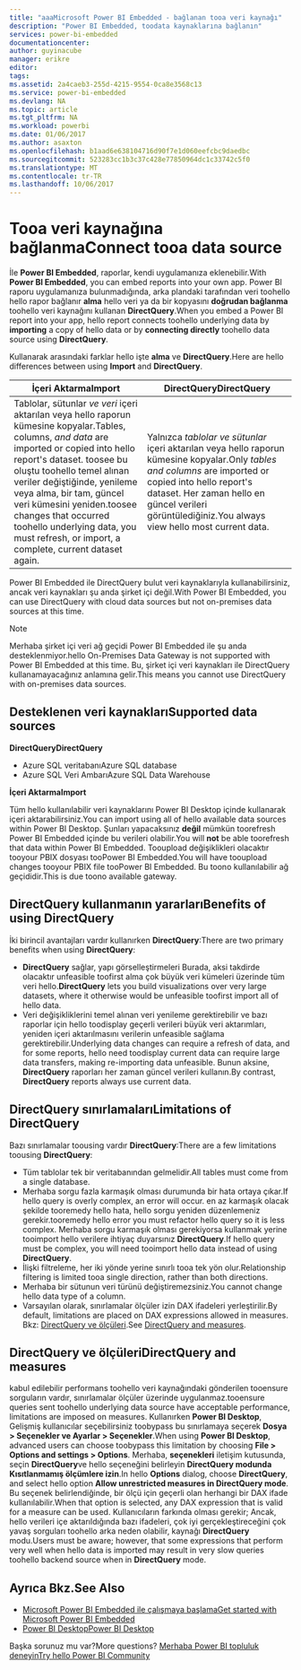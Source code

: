 ```yaml
---
title: "aaaMicrosoft Power BI Embedded - bağlanan tooa veri kaynağı"
description: "Power BI Embedded, toodata kaynaklarına bağlanın"
services: power-bi-embedded
documentationcenter: 
author: guyinacube
manager: erikre
editor: 
tags: 
ms.assetid: 2a4caeb3-255d-4215-9554-0ca8e3568c13
ms.service: power-bi-embedded
ms.devlang: NA
ms.topic: article
ms.tgt_pltfrm: NA
ms.workload: powerbi
ms.date: 01/06/2017
ms.author: asaxton
ms.openlocfilehash: b1aad6e638104716d90f7e1d060eefcbc9daedbc
ms.sourcegitcommit: 523283cc1b3c37c428e77850964dc1c33742c5f0
ms.translationtype: MT
ms.contentlocale: tr-TR
ms.lasthandoff: 10/06/2017
---
```

# <a name="connect-tooa-data-source"></a><span data-ttu-id="c7884-103">Tooa veri kaynağına bağlanma</span><span class="sxs-lookup"><span data-stu-id="c7884-103">Connect tooa data source</span></span>
<span data-ttu-id="c7884-104">İle **Power BI Embedded**, raporlar, kendi uygulamanıza eklenebilir.</span><span class="sxs-lookup"><span data-stu-id="c7884-104">With **Power BI Embedded**, you can embed reports into your own app.</span></span> <span data-ttu-id="c7884-105">Power BI raporu uygulamanıza bulunmadığında, arka plandaki tarafından veri toohello hello rapor bağlanır **alma** hello veri ya da bir kopyasını **doğrudan bağlanma** toohello veri kaynağını kullanan  **DirectQuery**.</span><span class="sxs-lookup"><span data-stu-id="c7884-105">When you embed a Power BI report into your app, hello report connects toohello underlying data by **importing** a copy of hello data or by **connecting directly** toohello data source using **DirectQuery**.</span></span>

<span data-ttu-id="c7884-106">Kullanarak arasındaki farklar hello işte **alma** ve **DirectQuery**.</span><span class="sxs-lookup"><span data-stu-id="c7884-106">Here are hello differences between using **Import** and **DirectQuery**.</span></span>

| <span data-ttu-id="c7884-107">İçeri Aktarma</span><span class="sxs-lookup"><span data-stu-id="c7884-107">Import</span></span> | <span data-ttu-id="c7884-108">DirectQuery</span><span class="sxs-lookup"><span data-stu-id="c7884-108">DirectQuery</span></span> |
| --- | --- |
| <span data-ttu-id="c7884-109">Tablolar, sütunlar *ve veri* içeri aktarılan veya hello raporun kümesine kopyalar.</span><span class="sxs-lookup"><span data-stu-id="c7884-109">Tables, columns, *and data* are imported or copied into hello report's dataset.</span></span> <span data-ttu-id="c7884-110">toosee bu oluştu toohello temel alınan veriler değiştiğinde, yenileme veya alma, bir tam, güncel veri kümesini yeniden.</span><span class="sxs-lookup"><span data-stu-id="c7884-110">toosee changes that occurred toohello underlying data, you must refresh, or import, a complete, current dataset again.</span></span> |<span data-ttu-id="c7884-111">Yalnızca *tablolar ve sütunlar* içeri aktarılan veya hello raporun kümesine kopyalar.</span><span class="sxs-lookup"><span data-stu-id="c7884-111">Only *tables and columns* are imported or copied into hello report's dataset.</span></span> <span data-ttu-id="c7884-112">Her zaman hello en güncel verileri görüntülediğiniz.</span><span class="sxs-lookup"><span data-stu-id="c7884-112">You always view hello most current data.</span></span> |

<span data-ttu-id="c7884-113">Power BI Embedded ile DirectQuery bulut veri kaynaklarıyla kullanabilirsiniz, ancak veri kaynakları şu anda şirket içi değil.</span><span class="sxs-lookup"><span data-stu-id="c7884-113">With Power BI Embedded, you can use DirectQuery with cloud data sources but not on-premises data sources at this time.</span></span>

> [!NOTE]
> <span data-ttu-id="c7884-114">Merhaba şirket içi veri ağ geçidi Power BI Embedded ile şu anda desteklenmiyor.</span><span class="sxs-lookup"><span data-stu-id="c7884-114">hello On-Premises Data Gateway is not supported with Power BI Embedded at this time.</span></span> <span data-ttu-id="c7884-115">Bu, şirket içi veri kaynakları ile DirectQuery kullanamayacağınız anlamına gelir.</span><span class="sxs-lookup"><span data-stu-id="c7884-115">This means you cannot use DirectQuery with on-premises data sources.</span></span>

## <a name="supported-data-sources"></a><span data-ttu-id="c7884-116">Desteklenen veri kaynakları</span><span class="sxs-lookup"><span data-stu-id="c7884-116">Supported data sources</span></span>

<span data-ttu-id="c7884-117">**DirectQuery**</span><span class="sxs-lookup"><span data-stu-id="c7884-117">**DirectQuery**</span></span>
* <span data-ttu-id="c7884-118">Azure SQL veritabanı</span><span class="sxs-lookup"><span data-stu-id="c7884-118">Azure SQL database</span></span>
* <span data-ttu-id="c7884-119">Azure SQL Veri Ambarı</span><span class="sxs-lookup"><span data-stu-id="c7884-119">Azure SQL Data Warehouse</span></span>

<span data-ttu-id="c7884-120">**İçeri Aktarma**</span><span class="sxs-lookup"><span data-stu-id="c7884-120">**Import**</span></span>

<span data-ttu-id="c7884-121">Tüm hello kullanılabilir veri kaynaklarını Power BI Desktop içinde kullanarak içeri aktarabilirsiniz.</span><span class="sxs-lookup"><span data-stu-id="c7884-121">You can import using all of hello available data sources within Power BI Desktop.</span></span> <span data-ttu-id="c7884-122">Şunları yapacaksınız **değil** mümkün toorefresh Power BI Embedded içinde bu verileri olabilir.</span><span class="sxs-lookup"><span data-stu-id="c7884-122">You will **not** be able toorefresh that data within Power BI Embedded.</span></span> <span data-ttu-id="c7884-123">Tooupload değişiklikleri olacaktır tooyour PBIX dosyası tooPower BI Embedded.</span><span class="sxs-lookup"><span data-stu-id="c7884-123">You will have tooupload changes tooyour PBIX file tooPower BI Embedded.</span></span> <span data-ttu-id="c7884-124">Bu toono kullanılabilir ağ geçididir.</span><span class="sxs-lookup"><span data-stu-id="c7884-124">This is due toono available gateway.</span></span> 

## <a name="benefits-of-using-directquery"></a><span data-ttu-id="c7884-125">DirectQuery kullanmanın yararları</span><span class="sxs-lookup"><span data-stu-id="c7884-125">Benefits of using DirectQuery</span></span>
<span data-ttu-id="c7884-126">İki birincil avantajları vardır kullanırken **DirectQuery**:</span><span class="sxs-lookup"><span data-stu-id="c7884-126">There are two primary benefits when using **DirectQuery**:</span></span>

* <span data-ttu-id="c7884-127">**DirectQuery** sağlar, yapı görselleştirmeleri Burada, aksi takdirde olacaktır unfeasible toofirst alma çok büyük veri kümeleri üzerinde tüm veri hello.</span><span class="sxs-lookup"><span data-stu-id="c7884-127">**DirectQuery** lets you build visualizations over very large datasets, where it otherwise would be unfeasible toofirst import all of hello data.</span></span>
* <span data-ttu-id="c7884-128">Veri değişikliklerini temel alınan veri yenileme gerektirebilir ve bazı raporlar için hello toodisplay geçerli verileri büyük veri aktarımları, yeniden içeri aktarılmasını verilerin unfeasible sağlama gerektirebilir.</span><span class="sxs-lookup"><span data-stu-id="c7884-128">Underlying data changes can require a refresh of data, and for some reports, hello need toodisplay current data can require large data transfers, making re-importing data unfeasible.</span></span> <span data-ttu-id="c7884-129">Bunun aksine, **DirectQuery** raporları her zaman güncel verileri kullanın.</span><span class="sxs-lookup"><span data-stu-id="c7884-129">By contrast, **DirectQuery** reports always use current data.</span></span>

## <a name="limitations-of-directquery"></a><span data-ttu-id="c7884-130">DirectQuery sınırlamaları</span><span class="sxs-lookup"><span data-stu-id="c7884-130">Limitations of DirectQuery</span></span>
   <span data-ttu-id="c7884-131">Bazı sınırlamalar toousing vardır **DirectQuery**:</span><span class="sxs-lookup"><span data-stu-id="c7884-131">There are a few limitations toousing **DirectQuery**:</span></span>

* <span data-ttu-id="c7884-132">Tüm tablolar tek bir veritabanından gelmelidir.</span><span class="sxs-lookup"><span data-stu-id="c7884-132">All tables must come from a single database.</span></span>
* <span data-ttu-id="c7884-133">Merhaba sorgu fazla karmaşık olması durumunda bir hata ortaya çıkar.</span><span class="sxs-lookup"><span data-stu-id="c7884-133">If hello query is overly complex, an error will occur.</span></span> <span data-ttu-id="c7884-134">en az karmaşık olacak şekilde tooremedy hello hata, hello sorgu yeniden düzenlemeniz gerekir.</span><span class="sxs-lookup"><span data-stu-id="c7884-134">tooremedy hello error you must refactor hello query so it is less complex.</span></span> <span data-ttu-id="c7884-135">Merhaba sorgu karmaşık olması gerekiyorsa kullanmak yerine tooimport hello verilere ihtiyaç duyarsınız **DirectQuery**.</span><span class="sxs-lookup"><span data-stu-id="c7884-135">If hello query must be complex, you will need tooimport hello data instead of using **DirectQuery**.</span></span>
* <span data-ttu-id="c7884-136">İlişki filtreleme, her iki yönde yerine sınırlı tooa tek yön olur.</span><span class="sxs-lookup"><span data-stu-id="c7884-136">Relationship filtering is limited tooa single direction, rather than both directions.</span></span>
* <span data-ttu-id="c7884-137">Merhaba bir sütunun veri türünü değiştiremezsiniz.</span><span class="sxs-lookup"><span data-stu-id="c7884-137">You cannot change hello data type of a column.</span></span>
* <span data-ttu-id="c7884-138">Varsayılan olarak, sınırlamalar ölçüler izin DAX ifadeleri yerleştirilir.</span><span class="sxs-lookup"><span data-stu-id="c7884-138">By default, limitations are placed on DAX expressions allowed in measures.</span></span> <span data-ttu-id="c7884-139">Bkz: [DirectQuery ve ölçüleri](#measures).</span><span class="sxs-lookup"><span data-stu-id="c7884-139">See [DirectQuery and measures](#measures).</span></span>

<a name="measures"/>

## <a name="directquery-and-measures"></a><span data-ttu-id="c7884-140">DirectQuery ve ölçüleri</span><span class="sxs-lookup"><span data-stu-id="c7884-140">DirectQuery and measures</span></span>
<span data-ttu-id="c7884-141">kabul edilebilir performans toohello veri kaynağındaki gönderilen tooensure sorguların vardır, sınırlamalar ölçüler üzerinde uygulanmaz.</span><span class="sxs-lookup"><span data-stu-id="c7884-141">tooensure queries sent toohello underlying data source have acceptable performance, limitations are imposed on measures.</span></span> <span data-ttu-id="c7884-142">Kullanırken **Power BI Desktop**, Gelişmiş kullanıcılar seçebilirsiniz toobypass bu sınırlamaya seçerek **Dosya > Seçenekler ve Ayarlar > Seçenekler**.</span><span class="sxs-lookup"><span data-stu-id="c7884-142">When using **Power BI Desktop**, advanced users can choose toobypass this limitation by choosing **File > Options and settings > Options**.</span></span> <span data-ttu-id="c7884-143">Merhaba, **seçenekleri** iletişim kutusunda, seçin **DirectQuery**ve hello seçeneğini belirleyin **DirectQuery modunda Kısıtlanmamış ölçümlere izin**.</span><span class="sxs-lookup"><span data-stu-id="c7884-143">In hello **Options** dialog, choose **DirectQuery**, and select hello option **Allow unrestricted measures in DirectQuery mode**.</span></span> <span data-ttu-id="c7884-144">Bu seçenek belirlendiğinde, bir ölçü için geçerli olan herhangi bir DAX ifade kullanılabilir.</span><span class="sxs-lookup"><span data-stu-id="c7884-144">When that option is selected, any DAX expression that is valid for a measure can be used.</span></span> <span data-ttu-id="c7884-145">Kullanıcıların farkında olması gerekir; Ancak, hello verileri içe aktarıldığında bazı ifadeleri, çok iyi gerçekleştireceğini çok yavaş sorguları toohello arka neden olabilir, kaynağı **DirectQuery** modu.</span><span class="sxs-lookup"><span data-stu-id="c7884-145">Users must be aware; however, that some expressions that perform very well when hello data is imported may result in very slow queries toohello backend source when in **DirectQuery** mode.</span></span> 

## <a name="see-also"></a><span data-ttu-id="c7884-146">Ayrıca Bkz.</span><span class="sxs-lookup"><span data-stu-id="c7884-146">See Also</span></span>
* [<span data-ttu-id="c7884-147">Microsoft Power BI Embedded ile çalışmaya başlama</span><span class="sxs-lookup"><span data-stu-id="c7884-147">Get started with Microsoft Power BI Embedded</span></span>](power-bi-embedded-get-started.md)
* [<span data-ttu-id="c7884-148">Power BI Desktop</span><span class="sxs-lookup"><span data-stu-id="c7884-148">Power BI Desktop</span></span>](https://powerbi.microsoft.com/documentation/powerbi-desktop-get-the-desktop/)

<span data-ttu-id="c7884-149">Başka sorunuz mu var?</span><span class="sxs-lookup"><span data-stu-id="c7884-149">More questions?</span></span> [<span data-ttu-id="c7884-150">Merhaba Power BI topluluk deneyin</span><span class="sxs-lookup"><span data-stu-id="c7884-150">Try hello Power BI Community</span></span>](http://community.powerbi.com/)

